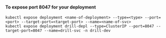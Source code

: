 
#### To expose port 8047 for your deployment
```
kubectl expose deployment <name-of-deployment> --type=<type> --port=<port> --target-port=<target-port> --name=<name-of-svc>
kubectl expose deployment drill-depl --type=ClusterIP --port=8047 --target-port=8047 --name=drill-svc -n drill-dev
```
